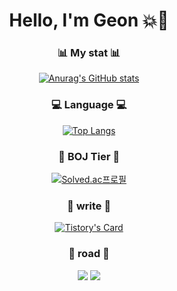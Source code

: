 <div align="center">  
  
  # Hello, I'm Geon :boom::gun:  
  ### :bar_chart: My stat :bar_chart:
  [![Anurag's GitHub stats](https://github-readme-stats.vercel.app/api?username=freakFlow&&text_color=0&bg_color=DEG,a9f505,02d7f7)](https://github.com/anuraghazra/github-readme-stats)  
  ### :computer: Language :computer:
  [![Top Langs](https://github-readme-stats.vercel.app/api/top-langs/?username=freakFlow&text_color=0&bg_color=DEG,ecf238,deaf50)](https://github.com/anuraghazra/github-readme-stats)  
  ### :medal_sports: BOJ Tier :medal_sports:
  [![Solved.ac프로필](http://mazassumnida.wtf/api/v2/generate_badge?boj=quso12358)](https://solved.ac/quso12358)  
  ### :pencil: write :pencil:  
[![Tistory's Card](https://github-readme-tistory-card.vercel.app/api?name=freak-flow&theme=santorini)](https://freak-flow.tistory.com/)
  ### :feet: road :feet:  
  <img src="https://img.shields.io/badge/java-007396?style=for-the-badge&logo=java&logoColor=white"> 
  <img src="https://img.shields.io/badge/Python-3776AB?style=for-the-badge&logo=Python&logoColor=white">
</div>
